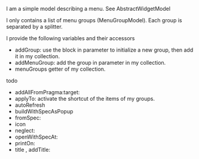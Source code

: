 I am a simple model describing a menu.See AbstractWidgetModelI only contains a list of menu groups (MenuGroupModel). Each group is separated by a splitter.I provide the following variables and their accessors- addGroup: use the block in parameter to initialize a new group, then add it in my collection.- addMenuGroup: add the group in parameter in my collection.- menuGroups getter of my collection.todo- addAllFromPragma:target:- applyTo: activate the shortcut of the items of my groups.- autoRefresh- buildWithSpecAsPopup- fromSpec:- icon- neglect:- openWithSpecAt:- printOn:- title , addTitle:
